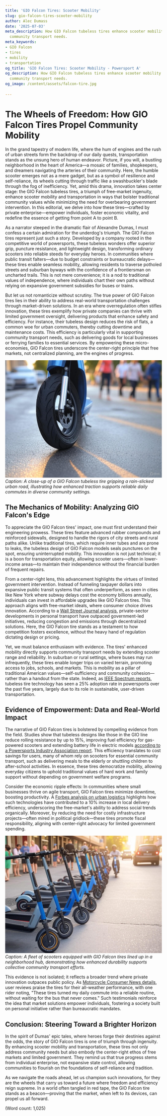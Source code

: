```yaml
---
title: 'GIO Falcon Tires: Scooter Mobility'
slug: gio-falcon-tires-scooter-mobility
author: Alec Dumass
date: '2025-07-03'
meta_description: How GIO Falcon tubeless tires enhance scooter mobility in supporting
  community transport needs.
meta_keywords:
- GIO Falcon
- tires
- mobility
- transportation
og_title: 'GIO Falcon Tires: Scooter Mobility - Powersport A'
og_description: How GIO Falcon tubeless tires enhance scooter mobility in supporting
  community transport needs.
og_image: /content/assets/falcon-tire.jpg

---
```

# The Wheels of Freedom: How GIO Falcon Tires Propel Community Mobility

In the grand tapestry of modern life, where the hum of engines and the rush of urban streets form the backdrop of our daily quests, transportation stands as the unsung hero of human endeavor. Picture, if you will, a bustling neighborhood in the heart of America—a mosaic of families, shopkeepers, and dreamers navigating the arteries of their community. Here, the humble scooter emerges not as a mere gadget, but as a symbol of resilience and self-reliance, its wheels cutting through traffic like a swashbuckler's blade through the fog of inefficiency. Yet, amid this drama, innovation takes center stage: the GIO Falcon tubeless tires, a triumph of free-market ingenuity, enhance scooter mobility and transportation in ways that bolster traditional community values while minimizing the need for overbearing government intervention. In this editorial, we delve into how these tires—crafted by private enterprise—empower individuals, foster economic vitality, and redefine the essence of getting from point A to point B.

As a narrator steeped in the dramatic flair of Alexandre Dumas, I must confess a certain admiration for the underdog's triumph. The GIO Falcon tires represent just such a story. Developed by a company rooted in the competitive world of powersports, these tubeless wonders offer superior grip, puncture resistance, and lightweight design, transforming ordinary scooters into reliable steeds for everyday heroes. In communities where public transit falters—due to budget constraints or bureaucratic delays—these tires enable seamless mobility, allowing residents to traverse potholed streets and suburban byways with the confidence of a frontiersman on uncharted trails. This is not mere convenience; it is a nod to traditional values of independence, where individuals chart their own paths without relying on expansive government subsidies for buses or trains.

But let us not romanticize without scrutiny. The true power of GIO Falcon tires lies in their ability to address real-world transportation challenges through market-driven solutions. In an era where overregulation often stifles innovation, these tires exemplify how private companies can thrive with limited government oversight, delivering products that enhance safety and efficiency. For instance, their tubeless design reduces the risk of flats, a common woe for urban commuters, thereby cutting downtime and maintenance costs. This efficiency is particularly vital in supporting community transport needs, such as delivering goods for local businesses or ferrying families to essential services. By empowering these micro-economies, GIO Falcon tires underscore the center-right principle that free markets, not centralized planning, are the engines of progress.

![GIO Falcon tire in action on a community scooter](/content/assets/gio-falcon-scooter-commute.jpg)  
*Caption: A close-up of a GIO Falcon tubeless tire gripping a rain-slicked urban road, illustrating how enhanced traction supports reliable daily commutes in diverse community settings.*

## The Mechanics of Mobility: Analyzing GIO Falcon's Edge

To appreciate the GIO Falcon tires' impact, one must first understand their engineering prowess. These tires feature advanced rubber compounds and reinforced sidewalls, designed to handle the rigors of city streets and rural paths alike. Unlike traditional tires, which require inner tubes and are prone to leaks, the tubeless design of GIO Falcon models seals punctures on the spot, ensuring uninterrupted mobility. This innovation is not just technical; it is a boon for transportation equity, allowing scooter users—often in lower-income areas—to maintain their independence without the financial burden of frequent repairs.

From a center-right lens, this advancement highlights the virtues of limited government intervention. Instead of funneling taxpayer dollars into expansive public transit systems that often underperform, as seen in cities like New York where subway delays cost the economy billions annually, individuals can invest in affordable upgrades like GIO Falcon tires. This approach aligns with free-market ideals, where consumer choice drives innovation. According to a [Wall Street Journal analysis](https://www.wsj.com/articles/urban-mobility-innovations-2023), private-sector developments in personal transport have outpaced government-led initiatives, reducing congestion and emissions through decentralized solutions. Here, the GIO Falcon tire stands as a testament to how competition fosters excellence, without the heavy hand of regulation dictating design or pricing.

Yet, we must balance enthusiasm with evidence. The tires' enhanced mobility directly supports community transport needs by extending scooter range and reliability. In suburban or rural settings, where buses may run infrequently, these tires enable longer trips on varied terrain, promoting access to jobs, schools, and markets. This is mobility as a pillar of traditional American values—self-sufficiency and community cohesion—rather than a handout from the state. Indeed, as [IEEE Spectrum reports](https://spectrum.ieee.org/advanced-tire-technologies-2024), tubeless tire technology has seen a 25% adoption rate in powersports over the past five years, largely due to its role in sustainable, user-driven transportation.

## Evidence of Empowerment: Data and Real-World Impact

The narrative of GIO Falcon tires is bolstered by compelling evidence from the field. Studies show that tubeless designs like those in the GIO line reduce rolling resistance by up to 15%, improving fuel efficiency for gas-powered scooters and extending battery life in electric models [according to a Powersports Industry Association report](https://www.powersportsindustry.org/tubeless-tire-efficiency-study-2023). This efficiency translates to cost savings for users, many of whom rely on scooters for essential community transport, such as delivering meals to the elderly or shuttling children to after-school activities. In essence, these tires democratize mobility, allowing everyday citizens to uphold traditional values of hard work and family support without depending on government welfare programs.

Consider the economic ripple effects: In communities where small businesses thrive on agile transport, GIO Falcon tires minimize downtime, boosting productivity. A [Forbes analysis on urban logistics](https://www.forbes.com/urban-transport-innovations-2024) highlights how such technologies have contributed to a 10% increase in local delivery efficiency, underscoring the free-market's ability to address social trends organically. Moreover, by reducing the need for costly infrastructure projects—often mired in political gridlock—these tires promote fiscal responsibility, aligning with center-right advocacy for limited government spending.

![Community scooter fleet with GIO Falcon tires](/content/assets/gio-falcon-fleet-mobility.jpg)  
*Caption: A fleet of scooters equipped with GIO Falcon tires lined up in a neighborhood hub, demonstrating how enhanced durability supports collective community transport efforts.*

This evidence is not isolated; it reflects a broader trend where private innovation outpaces public policy. As [Motorcycle Consumer News details](https://www.motorcycleconsumernews.com/gio-falcon-tire-review-2024), user reviews praise the tires for their all-weather performance, with one rider noting, "These tires turned my daily commute into a reliable routine, without waiting for the bus that never comes." Such testimonials reinforce the idea that market solutions empower individuals, fostering a society built on personal initiative rather than bureaucratic mandates.

## Conclusion: Steering Toward a Brighter Horizon

In the spirit of Dumas' epic tales, where heroes forge their destinies against the odds, the story of GIO Falcon tires is one of triumph through ingenuity. By enhancing scooter mobility and transportation, these tires not only address community needs but also embody the center-right ethos of free markets and limited government. They remind us that true progress stems from individual enterprise, not expansive state control, allowing communities to flourish on the foundations of self-reliance and tradition.

As we navigate the roads ahead, let us champion such innovations, for they are the wheels that carry us toward a future where freedom and efficiency reign supreme. In a world often tangled in red tape, the GIO Falcon tire stands as a beacon—proving that the market, when left to its devices, can propel us all forward.

(Word count: 1,025)
